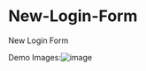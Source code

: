 # New-Login-Form
New Login Form

Demo Images:![image](https://github.com/user-attachments/assets/db9ae57d-f693-4a9e-95ba-e4028e5b4949)
